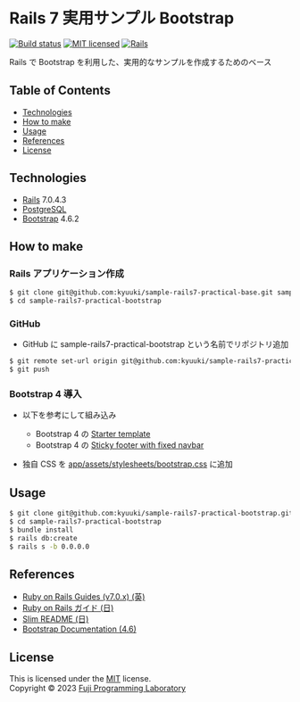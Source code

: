 Rails 7 実用サンプル Bootstrap
==============================

[![Build status][shield-build]](#)
[![MIT licensed][shield-license]](#)
[![Rails][shield-rails]][rails]

Rails で Bootstrap を利用した、実用的なサンプルを作成するためのベース

## Table of Contents

* [Technologies](#technologies)
* [How to make](#how-to-make)
* [Usage](#usage)
* [References](#references)
* [License](#license)

## Technologies

* [Rails][rails] 7.0.4.3
* [PostgreSQL][postgresql]
* [Bootstrap][bootstrap] 4.6.2

## How to make

### Rails アプリケーション作成

```sh
$ git clone git@github.com:kyuuki/sample-rails7-practical-base.git sample-rails7-practical-bootstrap
$ cd sample-rails7-practical-bootstrap
```

### GitHub

- GitHub に sample-rails7-practical-bootstrap という名前でリポジトリ追加


```sh
$ git remote set-url origin git@github.com:kyuuki/sample-rails7-practical-bootstrap.git
$ git push
```

### Bootstrap 4 導入

- 以下を参考にして組み込み

  - Bootstrap 4 の [Starter template](https://getbootstrap.com/docs/4.6/getting-started/introduction/#starter-template)
  - Bootstrap 4 の [Sticky footer with fixed navbar](https://getbootstrap.com/docs/4.6/examples/sticky-footer-navbar/)

- 独自 CSS を [app/assets/stylesheets/bootstrap.css](app/assets/stylesheets/bootstrap.css) に追加

## Usage

```sh
$ git clone git@github.com:kyuuki/sample-rails7-practical-bootstrap.git
$ cd sample-rails7-practical-bootstrap
$ bundle install
$ rails db:create
$ rails s -b 0.0.0.0
```

## References

* [Ruby on Rails Guides (v7.0.x) (英)](https://guides.rubyonrails.org/v7.0/)
* [Ruby on Rails ガイド (日)](https://railsguides.jp/)
* [Slim README (日)](https://github.com/slim-template/slim/blob/main/README.jp.md)
* [Bootstrap Documentation (4.6)](https://getbootstrap.com/docs/4.6/getting-started/introduction/)

## License

This is licensed under the [MIT](https://choosealicense.com/licenses/mit/) license.  
Copyright &copy; 2023 [Fuji Programming Laboratory](https://fuji-labo.com/)



[rails]: https://rubyonrails.org/
[postgresql]: https://www.postgresql.org/
[bootstrap]: https://getbootstrap.com/

[shield-build]: https://img.shields.io/badge/build-passing-brightgreen.svg
[shield-license]: https://img.shields.io/badge/license-MIT-blue.svg
[shield-rails]: https://img.shields.io/badge/-Rails-CC0000.svg?logo=ruby-on-rails&style=flat
